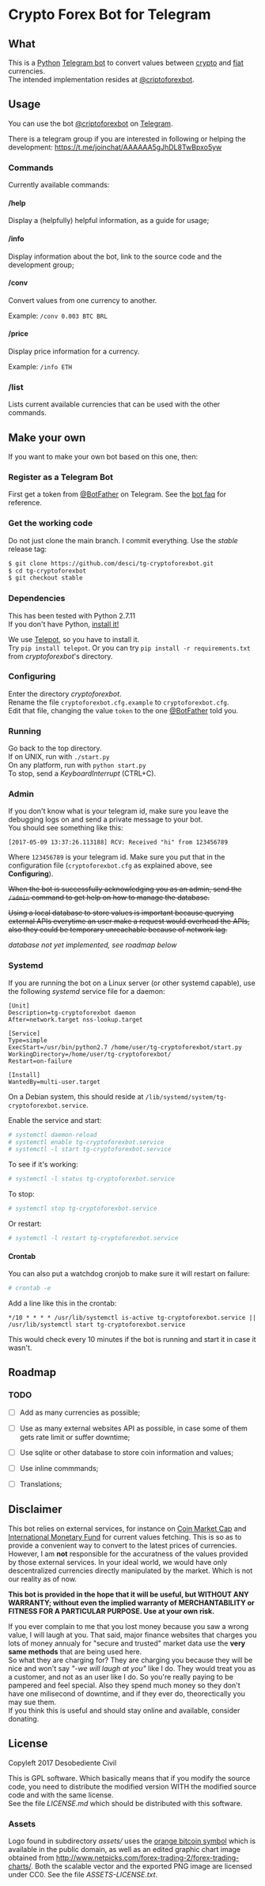 Crypto Forex Bot for Telegram
===

What
---

This is a [Python](https://python.org) [Telegram bot](https://telegram.org/faq#bots) to convert values between [crypto](https://en.wikipedia.org/wiki/Criptocurrency) and [fiat](https://en.wikipedia.org/wiki/Fiat_money) currencies.  
The intended implementation resides at [@criptoforexbot](https://telegram.me/cryptoforexbot).  

Usage
---

You can use the bot [@criptoforexbot](https://telegram.me/cryptoforexbot) on [Telegram](https://telegram.org).  

There is a telegram group if you are interested in following or helping the development: <https://t.me/joinchat/AAAAAA5gJhDL8TwBpxo5yw>  

### Commands

Currently available commands:

#### /help

Display a (helpfully) helpful information, as a guide for usage;

#### /info

Display information about the bot, link to the source code and the development group;

#### /conv

Convert values from one currency to another.

Example: `/conv 0.003 BTC BRL`

#### /price

Display price information for a currency.

Example: `/info ETH`

### /list

Lists current available currencies that can be used with the other commands.

Make your own
---

If you want to make your own bot based on this one, then:  

### Register as a Telegram Bot

First get a token from [@BotFather](https://telegram.me/botfather) on Telegram. See the [bot faq](https://telegram.org/faq#bots) for reference.  

### Get the working code

Do not just clone the main branch. I commit everything. Use the *stable* release tag:  

```bash
$ git clone https://github.com/desci/tg-cryptoforexbot.git
$ cd tg-cryptoforexbot
$ git checkout stable
```

### Dependencies

This has been tested with Python 2.7.11  
If you don't have Python, [install it!](https://www.python.org/downloads/)  

We use [Telepot](https://github.com/nickoala/telepot), so you have to install it.  
Try `pip install telepot`. Or you can try `pip install -r requirements.txt` from *cryptoforexbot*'s directory.  

### Configuring

Enter the directory *cryptoforexbot*.  
Rename the file `cryptoforexbot.cfg.example` to `cryptoforexbot.cfg`.  
Edit that file, changing the value `token` to the one [@BotFather](https://telegram.me/botfather) told you.  

### Running

Go back to the top directory.  
If on UNIX, run with `./start.py`  
On any platform, run with `python start.py`  
To stop, send a *KeyboardInterrupt* (CTRL+C).  

### Admin

If you don't know what is your telegram id, make sure you leave the debugging logs on and send a private message to your bot.  
You should see something like this:  

    [2017-05-09 13:37:26.113188] RCV: Received "hi" from 123456789

Where `123456789` is your telegram id. Make sure you put that in the configuration file (`cryptoforexbot.cfg` as explained above, see **Configuring**).  

~~When the bot is successfully acknowledging you as an admin, send the `/admin` command to get help on how to manage the database.~~  

~~Using a local database to store values is important because querying external APIs everytime an user make a request would overhead the APIs, also they could be temporary unreachable because of network lag.~~  

*database not yet implemented, see roadmap below*

### Systemd

If you are running the bot on a Linux server (or other systemd capable), use the following *systemd* service file for a daemon:

```systemd
[Unit]
Description=tg-cryptoforexbot daemon
After=network.target nss-lookup.target

[Service]
Type=simple
ExecStart=/usr/bin/python2.7 /home/user/tg-cryptoforexbot/start.py
WorkingDirectory=/home/user/tg-cryptoforexbot/
Restart=on-failure

[Install]
WantedBy=multi-user.target
```

On a Debian system, this should reside at `/lib/systemd/system/tg-cryptoforexbot.service`.

Enable the service and start:

```bash
# systemctl daemon-reload
# systemctl enable tg-cryptoforexbot.service
# systemctl -l start tg-cryptoforexbot.service
```

To see if it's working:

```bash
# systemctl -l status tg-cryptoforexbot.service
```

To stop:

```bash
# systemctl stop tg-cryptoforexbot.service
```

Or restart:

```bash
# systemctl -l restart tg-cryptoforexbot.service
```

#### Crontab

You can also put a watchdog cronjob to make sure it will restart on failure:

```bash
# crontab -e
```

Add a line like this in the crontab:

```crontab
*/10 * * * * /usr/lib/systemctl is-active tg-cryptoforexbot.service || /usr/lib/systemctl start tg-cryptoforexbot.service
```

This would check every 10 minutes if the bot is running and start it in case it wasn't.

Roadmap
---

### TODO

- [ ] Add as many currencies as possible;

- [ ] Use as many external websites API as possible, in case some of them gets rate limit or suffer downtime;

- [ ] Use sqlite or other database to store coin information and values;

- [ ] Use inline commmands;

- [ ] Translations;

Disclaimer
---

This bot relies on external services, for instance on [Coin Market Cap](https://coinmarketcap.com) and [International Monetary Fund](https://imf.org) for current values fetching. This is so as to provide a convenient way to convert to the latest prices of currencies. However, I am **not** responsible for the accuratness of the values provided by those external services. In your ideal world, we would have only descentralized currencies directly manipulated by the market. Which is not our reality as of now.  

**This bot is provided in the hope that it will be useful, but WITHOUT ANY WARRANTY; without even the implied warranty of MERCHANTABILITY or FITNESS FOR A PARTICULAR PURPOSE. Use at your own risk.**  

If you ever complain to me that you lost money because you saw a wrong value, I will laugh at you. That said, major finance websites that charges you lots of money annualy for "secure and trusted" market data use the **very same methods** that are being used here.  
So what they are charging for? They are charging you because they will be nice and won't say *"-we will laugh at you"* like I do. They would treat you as a customer, and not as an user like I do. So you're really paying to be pampered and feel special. Also they spend much money so they don't have one milisecond of downtime, and if they ever do, theorectically you may sue them.  
If you think this is useful and should stay online and available, consider donating.  

License
---

Copyleft 2017 Desobediente Civil  

This is GPL software. Which basically means that if you modify the source code, you need to distribute the modified version WITH the modified source code and with the same license.  
See the file *LICENSE.md* which should be distributed with this software.  

### Assets

Logo found in subdirectory *assets/* uses the [orange bitcoin symbol](https://en.bitcoin.it/wiki/Promotional_graphics) which is available in the public domain, as well as an edited graphic chart image obtained from <http://www.netpicks.com/forex-trading-2/forex-trading-charts/>. Both the scalable vector and the exported PNG image are licensed under CC0. See the file *ASSETS-LICENSE.txt*.

